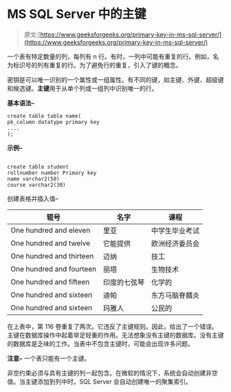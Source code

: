 # MS SQL Server 中的主键

> 原文:[https://www.geeksforgeeks.org/primary-key-in-ms-sql-server/](https://www.geeksforgeeks.org/primary-key-in-ms-sql-server/)

一个表有特定数量的列，每列有 n 行。有时，一列中可能有重复的行。例如，名为标识号的列有重复的行。为了避免行的重复，引入了键的概念。

密钥是可以唯一识别的一个属性或一组属性。有不同的键，如主键、外键、超级键和候选键。**主键**用于从单个列或一组列中识别唯一的行。

**基本语法–**

```
create table table name(
pk_column datatype primary key
....
);

```

**示例–**

```

create table student 
rollnumber number Primary key
name varchar2(50)
course varchar2(30)

```

创建表格并插入值–

<center>

| 辊号 | 名字 | 课程 |
| --- | --- | --- |
| One hundred and eleven | 里亚 | 中学生毕业考试 |
| One hundred and twelve | 它能提供 | 欧洲经济委员会 |
| One hundred and thirteen | 迈纳 | 技工 |
| One hundred and fourteen | 丽塔 | 生物技术 |
| One hundred and fifteen | 印度的七弦琴 | 化学的 |
| One hundred and sixteen | 迪帕 | 东方马脑脊髓炎 |
| One hundred and sixteen | 玛雅人 | 公民的 |

</center>

在上表中，第 116 卷重复了两次。它违反了主键规则。因此，给出了一个错误。
主键在数据库操作中起着举足轻重的作用。无法想象没有主键的数据库。没有主键的数据库是乏味的工作。当表中不包含主键时，可能会出现许多问题。

**注意–**
一个表只能有一个主键。

非空约束必须与具有主键的列一起包含。在微软的情况下，系统会自动创建非空值。当主键添加到列中时，SQL Server 会自动创建唯一的聚集索引。